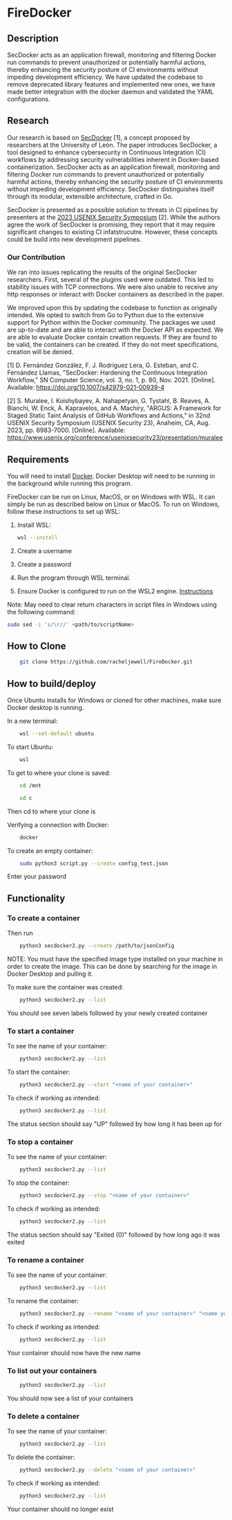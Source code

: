 # FireDocker

## Description

SecDocker acts as an application firewall, monitoring and filtering Docker run commands to prevent unauthorized or potentially harmful actions, thereby enhancing the security posture of CI environments without impeding development efficiency. We have updated the codebase to remove deprecated library features and implemented new ones, we have made better integration with the docker daemon and validated the YAML configurations.

## Research

Our research is based on [SecDocker](https://doi.org/10.1007/s42979-021-00939-4) [1], a concept proposed by researchers at the University of León. The paper introduces SecDocker, a tool designed to enhance cybersecurity in Continuous Integration (CI) workflows by addressing security vulnerabilities inherent in Docker-based containerization. SecDocker acts as an application firewall, monitoring and filtering Docker run commands to prevent unauthorized or potentially harmful actions, thereby enhancing the security posture of CI environments without impeding development efficiency. SecDocker distinguishes itself through its modular, extensible architecture, crafted in Go.

SecDocker is presented as a possible solution to threats in CI pipelines by presenters at the [2023 USENIX Security Symposium](https://www.usenix.org/conference/usenixsecurity23/presentation/muralee) [2]. While the authors agree the work of SecDocker is promising, they report that it may require significant changes to existing CI infatstrucutre. However, these concepts could be build into new development pipelines.

### Our Contribution

We ran into issues replicating the results of the original SecDocker researchers. First, several of the plugins used were outdated. This led to stability issues with TCP connections. We were also unable to receive any http responses or interact with Docker containers as described in the paper.

We improved upon this by updating the codebase to function as originally intended. We opted to switch from Go to Python due to the extensive support for Python within the Docker community. The packages we used are up-to-date and are able to interact with the Docker API as expected. We are able to evaluate Docker contain creation requests. If they are found to be valid, the containers can be created. If they do not meet specifications, creation will be denied.

[1] D. Fernández González, F. J. Rodríguez Lera, G. Esteban, and C. Fernández Llamas, "SecDocker: Hardening the Continuous Integration Workflow," SN Computer Science, vol. 3, no. 1, p. 80, Nov. 2021. [Online]. Available: <https://doi.org/10.1007/s42979-021-00939-4>

[2] S. Muralee, I. Koishybayev, A. Nahapetyan, G. Tystahl, B. Reaves, A. Bianchi, W. Enck, A. Kapravelos, and A. Machiry, "ARGUS: A Framework for Staged Static Taint Analysis of GitHub Workflows and Actions," in 32nd USENIX Security Symposium (USENIX Security 23), Anaheim, CA, Aug. 2023, pp. 6983-7000. [Online]. Available: <https://www.usenix.org/conference/usenixsecurity23/presentation/muralee>

## Requirements

You will need to install [Docker](https://www.docker.com/get-started/). Docker Desktop will need to be running in the background while running this program.

FireDocker can be run on Linux, MacOS, or on Windows with WSL. It can simply be run as described below on Linux or MacOS. To run on Windows, follow these instructions to set up WSL:

1. Install WSL:

    ```bash
    wsl --install
    ```

2. Create a username
3. Create a password
4. Run the program through WSL terminal.
5. Ensure Docker is configured to run on the WSL2 engine. [Instructions](https://docs.docker.com/desktop/wsl/)

Note: May need to clear return characters in script files in Windows using the following command:

```bash
sudo sed -i 's/\r//' <path/to/scriptName>
```

## How to Clone

```bash
    git clone https://github.com/racheljewell/FireDocker.git
```

## How to build/deploy

Once Ubuntu installs for Windows or cloned for other machines, make sure Docker desktop is running.

In a new terminal:

```bash
    wsl --set-default ubuntu
```

To start Ubuntu:

```bash
    wsl
```

To get to where your clone is saved:

```bash
    cd /mnt
```

```bash
    cd c
```

Then cd to where your clone is

Verifying a connection with Docker:

```bash
    docker
```

To create an empty container:

```bash
    sudo python3 script.py --create config_test.json
```

Enter your password

## Functionality

### To create a container

Then run

```bash
    python3 secdocker2.py --create /path/to/jsonConfig
```

NOTE: You must have the specified image type installed on your machine in order to create the image. This  can be done by searching for the image in Docker Desktop and pulling it.

To make sure the container was created:

```bash
    python3 secdocker2.py --list
```

You should see seven labels followed by your newly created container

### To start a container

To see the name of your container:

```bash
    python3 secdocker2.py --list
```

To start the container:

```bash
    python3 secdocker2.py --start "<name of your container>"
```

To check if working as intended:

```bash
    python3 secdocker2.py --list
```

The status section should say "UP" followed by how long it has been up for

### To stop a container

To see the name of your container:

```bash
    python3 secdocker2.py --list
```

To stop the container:

```bash
    python3 secdocker2.py --stop "<name of your container>"
```

To check if working as intended:

```bash
    python3 secdocker2.py --list
```

The status section should say "Exited (0)" followed by how long ago it was exited

### To rename a container

To see the name of your container:

```bash
    python3 secdocker2.py --list
```

To rename the container:

```bash
    python3 secdocker2.py --rename "<name of your container>" "<name you want to rename it to>"
```

To check if working as intended:

```bash
    python3 secdocker2.py --list
```

Your container should now have the new name

### To list out your containers

```bash
    python3 secdocker2.py --list
```

You should now see a list of your containers

### To delete a container

To see the name of your container:

```bash
    python3 secdocker2.py --list
```

To delete the container:

```bash
    python3 secdocker2.py --delete "<name of your container>"
```

To check if working as intended:

```bash
    python3 secdocker2.py --list
```

Your container should no longer exist
